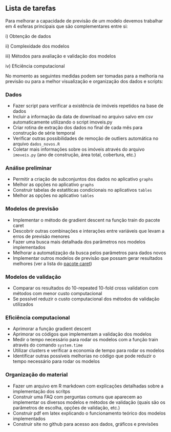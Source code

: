## Lista de tarefas

Para melhorar a capacidade de previsão de um modelo devemos trabalhar em 4 esferas principais que são complementares entre si:

i) Obtenção de dados

ii) Complexidade dos modelos

iii) Métodos para avaliação e validação dos modelos

iv) Eficiência computacional

No momento as seguintes medidas podem ser tomadas para a melhoria na previsão ou para a melhor visualização e organização dos dados e scripts:

### Dados

- Fazer script para verificar a existência de imóveis repetidos na base de dados
- Incluir a informação da data de download no arquivo salvo em csv automaticamente utilizando o script imoveis.py
- Criar rotina de extração dos dados no final de cada mês para construção de série temporal
- Verificar outras possibilidades de remoção de outliers automática no arquivo `dados_novos.R`
- Coletar mais informações sobre os imóveis através do arquivo `imoveis.py` (ano de construção, área total, cobertura, etc.)

### Análise preliminar

- Permitir a criação de subconjuntos dos dados no aplicativo `graphs`
- Melhor as opções no aplicativo `graphs`
- Construir tabelas de estatíticas condicionais no aplicativos `tables`
- Melhor as opções no aplicativo `tables`

### Modelos de previsão

- Implementar o método de gradient descent na função train do pacote caret
- Descobrir outras combinações e interações entre variáveis que levam a erros de previsão menores
- Fazer uma busca mais detalhada dos parâmetros nos modelos implementados
- Melhorar a automatização da busca pelos parâmetros para dados novos
- Implementar outros modelos de previsão que possam gerar resultados melhores (ver a lista do [pacote caret](https://topepo.github.io/caret/modelList.html))

### Modelos de validação

- Comparar os resultados do 10-repeated 10-fold cross validation com métodos com menor custo computacional
- Se possível reduzir o custo computacional dos métodos de validação utilizados

### Eficiência computacional

- Aprimorar a função gradient descent
- Aprimorar os códigos que implementam a validação dos modelos
- Medir o tempo necessário para rodar os modelos com a função train através do comando `system.time`
- Utilizar clusters e verificar a economia de tempo para rodar os modelos
- Identificar outras possíveis melhorias no código que pode reduzir o tempo necessário para rodar os modelos

### Organização do material

- Fazer um arquivo em R markdown com explicações detalhadas sobre a implementação dos scritps
- Construir uma FAQ com perguntas comuns que aparecem ao implementar os diversos modelos e métodos de validação (quais são os parâmetros de escolha, opções de validação, etc.) 
- Construir pdf em latex explicando o funcionamento teórico dos modelos implementados
- Construir site no github para acesso aos dados, gráficos e previsões
